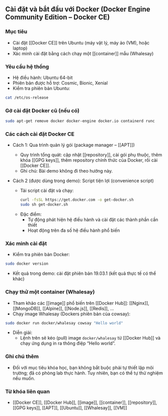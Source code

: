 ## Cài đặt và bắt đầu với Docker (Docker Engine Community Edition – Docker CE)

### Mục tiêu
- Cài đặt [[Docker CE]] trên Ubuntu (máy vật lý, máy ảo (VM), hoặc laptop)
- Xác minh cài đặt bằng cách chạy một [[container]] mẫu (Whalesay)

### Yêu cầu hệ thống
- Hệ điều hành: Ubuntu 64-bit
- Phiên bản được hỗ trợ: Cosmic, Bionic, Xenial
- Kiểm tra phiên bản Ubuntu:
```bash
cat /etc/os-release
```

### Gỡ cài đặt Docker cũ (nếu có)
```bash
sudo apt-get remove docker docker-engine docker.io containerd runc
```

### Các cách cài đặt Docker CE
- Cách 1: Qua trình quản lý gói (package manager – [[APT]])
  - Quy trình tổng quát: cập nhật [[repository]], cài gói phụ thuộc, thêm khóa [[GPG keys]], thêm repository chính thức của Docker, rồi cài [[Docker CE]].
  - Ghi chú: Bài demo không đi theo hướng này.

- Cách 2 (được dùng trong demo): Script tiện lợi (convenience script)
  - Tải script cài đặt và chạy:
    ```bash
    curl -fsSL https://get.docker.com -o get-docker.sh
    sudo sh get-docker.sh
    ```
  - Đặc điểm:
    - Tự động phát hiện hệ điều hành và cài đặt các thành phần cần thiết
    - Hoạt động trên đa số hệ điều hành phổ biến

### Xác minh cài đặt
- Kiểm tra phiên bản Docker:
```bash
sudo docker version
```
- Kết quả trong demo: cài đặt phiên bản 19.03.1 (kết quả thực tế có thể khác)

### Chạy thử một container (Whalesay)
- Tham khảo các [[image]] phổ biến trên [[Docker Hub]]: [[Nginx]], [[MongoDB]], [[Alpine]], [[Node.js]], [[Redis]], …
- Chạy image Whalesay (Dockers phiên bản của cowsay):
```bash
sudo docker run docker/whalesay cowsay "Hello world"
```
- Diễn giải:
  - Lệnh trên sẽ kéo (pull) image `docker/whalesay` từ [[Docker Hub]] và chạy ứng dụng in ra thông điệp “Hello world”.

### Ghi chú thêm
- Đối với mục tiêu khóa học, bạn không bắt buộc phải tự thiết lập môi trường; đã có phòng lab thực hành. Tuy nhiên, bạn có thể tự thử nghiệm nếu muốn.

### Từ khóa liên quan
- [[Docker CE]], [[Docker Hub]], [[image]], [[container]], [[repository]], [[GPG keys]], [[APT]], [[Ubuntu]], [[Whalesay]], [[VM]]